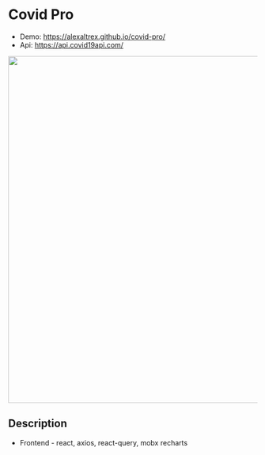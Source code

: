 # Covid Pro
* Demo: https://alexaltrex.github.io/covid-pro/
* Api: https://api.covid19api.com/

<img src="https://user-images.githubusercontent.com/56224288/202736817-c9558c97-bf8e-4346-8b55-c9a68d339597.jpg" width="700" >

## Description
* Frontend - react, axios, react-query, mobx recharts


